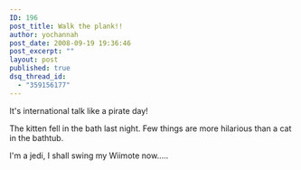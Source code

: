 ```yaml
---
ID: 196
post_title: Walk the plank!!
author: yochannah
post_date: 2008-09-19 19:36:46
post_excerpt: ""
layout: post
published: true
dsq_thread_id:
  - "359156177"
---
```

It's international talk like a pirate day!

The kitten fell in the bath last night. Few things are more hilarious than a cat in the bathtub.

I'm a jedi, I shall swing my Wiimote now.....